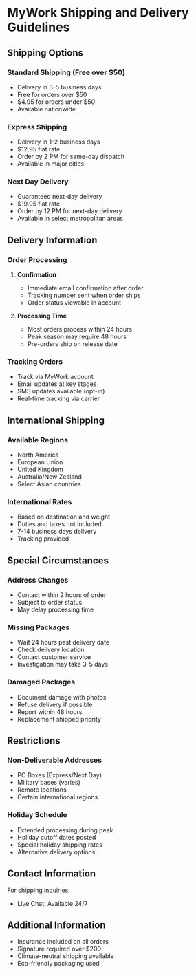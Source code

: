# MyWork Shipping and Delivery Guidelines

## Shipping Options

### Standard Shipping (Free over $50)
- Delivery in 3-5 business days
- Free for orders over $50
- $4.95 for orders under $50
- Available nationwide

### Express Shipping
- Delivery in 1-2 business days
- $12.95 flat rate
- Order by 2 PM for same-day dispatch
- Available in major cities

### Next Day Delivery
- Guaranteed next-day delivery
- $19.95 flat rate
- Order by 12 PM for next-day delivery
- Available in select metropolitan areas

## Delivery Information

### Order Processing
1. **Confirmation**
   - Immediate email confirmation after order
   - Tracking number sent when order ships
   - Order status viewable in account

2. **Processing Time**
   - Most orders process within 24 hours
   - Peak season may require 48 hours
   - Pre-orders ship on release date

### Tracking Orders
- Track via MyWork account
- Email updates at key stages
- SMS updates available (opt-in)
- Real-time tracking via carrier

## International Shipping

### Available Regions
- North America
- European Union
- United Kingdom
- Australia/New Zealand
- Select Asian countries

### International Rates
- Based on destination and weight
- Duties and taxes not included
- 7-14 business days delivery
- Tracking provided

## Special Circumstances

### Address Changes
- Contact within 2 hours of order
- Subject to order status
- May delay processing time

### Missing Packages
- Wait 24 hours past delivery date
- Check delivery location
- Contact customer service
- Investigation may take 3-5 days

### Damaged Packages
- Document damage with photos
- Refuse delivery if possible
- Report within 48 hours
- Replacement shipped priority

## Restrictions

### Non-Deliverable Addresses
- PO Boxes (Express/Next Day)
- Military bases (varies)
- Remote locations
- Certain international regions

### Holiday Schedule
- Extended processing during peak
- Holiday cutoff dates posted
- Special holiday shipping rates
- Alternative delivery options

## Contact Information
For shipping inquiries:
- Live Chat: Available 24/7

## Additional Information
- Insurance included on all orders
- Signature required over $200
- Climate-neutral shipping available
- Eco-friendly packaging used 